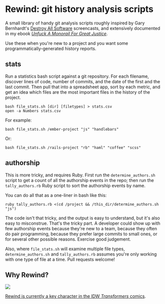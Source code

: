 # Rewind: git history analysis scripts

A small library of handy git analysis scripts
roughly inspired by Gary Bernhardt's [Destroy All
Software](https://www.destroyallsoftware.com/) screencasts, and
extensively documented in my ebook _[Unfuck A Monorail For Great
Justice](http://gilesbowkett.blogspot.com/2013/03/new-ebook-unfuck-monorail-for-great.html)_.

Use these when you're new to a project and you want some
programmatically-generated history reports.

## stats

Run a statistics bash script against a git repository. For each
filename, discover lines of code, number of commits, and the date of the
first and the last commit. Then pull that into a spreadsheet app, sort
by each metric, and get an idea which files are the most important files
in the history of the project.

    bash file_stats.sh [dir] [filetypes] > stats.csv
    open -a Numbers stats.csv

For example:

    bash file_stats.sh /ember-project "js" "handlebars"

Or:

    bash file_stats.sh /rails-project "rb" "haml" "coffee" "scss"

## authorship

This is more tricky, and requires Ruby. First run the
`determine_authors.sh` script to get a count of all the authorship
events in the repo; then run the `tally_authors.rb` Ruby script to sort
the authorship events by name.

You can do all that as a one-liner in bash like this:

    ruby tally_authors.rb <(cd /project && /this_dir/determine_authors.sh "js")

The code isn't that tricky, and the output is easy to understand, but
it's also easy to misconstrue. That's the tricky part. A developer
could show up with few authorship events because they're new to a team,
because they often do pair programming, because they prefer large
commits to small ones, or for several other possible reasons. Exercise
good judgement.

Also, where `file_stats.sh` will examine multiple file types,
`determine_authors.sh` and `tally_authors.rb` assumes you're only
working with one type of file at a time. Pull requests welcome!

## Why Rewind?

<img src="http://s3.amazonaws.com/giles/rewind_041113/LiarsAtoD1-Rewind.jpg">

[Rewind is currently a key character in the IDW _Transformers_
comics](http://tfwiki.net/wiki/Rewind_(G1)#IDW_Generation_1_continuity).

